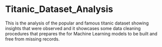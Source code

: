 # Titanic_Dataset_Analysis
This is the analysis of the popular and famous titanic dataset showing insights that were observed and it showcases some data cleaning procedures that prepares the for Machine Learning models to be built and free from missing records.
